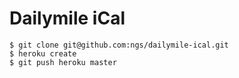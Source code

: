 # Dailymile iCal

    $ git clone git@github.com:ngs/dailymile-ical.git
    $ heroku create
    $ git push heroku master

